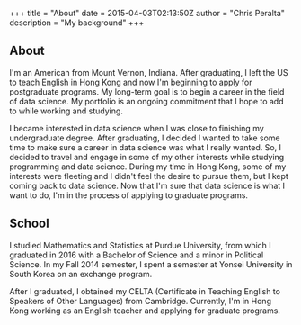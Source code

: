 +++
title = "About"
date = 2015-04-03T02:13:50Z
author = "Chris Peralta"
description = "My background"
+++

## About

I'm an American from Mount Vernon, Indiana. After graduating, I left the US to teach English in Hong Kong and now I'm beginning to apply for postgraduate programs. My long-term goal is to begin a career in the field of data science. My portfolio is an ongoing commitment that I hope to add to while working and studying. 

I became interested in data science when I was close to finishing my undergraduate degree. After graduating, I decided I wanted to take some time to make sure a career in data science was what I really wanted. So, I decided to travel and engage in some of my other interests while studying programming and data science. During my time in Hong Kong, some of my interests were fleeting and I didn't feel the desire to pursue them, but I kept coming back to data science. Now that I'm sure that data science is what I want to do, I'm in the process of applying to graduate programs. 

## School

I studied Mathematics and Statistics at Purdue University, from which I graduated in 2016 with a Bachelor of Science and a minor in Political Science. In my Fall 2014 semester, I spent a semester at Yonsei University in South Korea on an exchange program. 

After I graduated, I obtained my CELTA (Certificate in Teaching English to Speakers of Other Languages) from Cambridge. Currently, I'm in Hong Kong working as an English teacher and applying for graduate programs. 